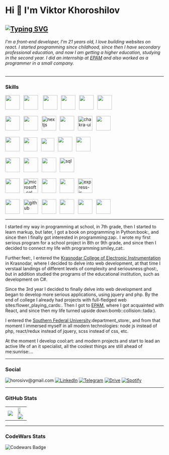 Hi 👋 I'm Viktor Khoroshilov 
=======================
[![Typing SVG](https://readme-typing-svg.herokuapp.com?color=%FFFFFF&lines=Front-end+developer)](https://git.io/typing-svg)
--------------------------
###### I'm a front-end developer, I'm 21 years old, I love building websites on react. I started programming since childhood, since then I have secondary professional education, and now I am getting a higher education, studying in the second year. I did an internship at <a href="https://www.epam.kz/">EPAM</a> and also worked as a programmer in a small company.

--------------------------

### Skills

<div align="left">
  <img height="46" src="https://cdn.jsdelivr.net/gh/devicons/devicon/icons/html5/html5-plain.svg" /> &nbsp;
  <img height="46" src="https://cdn.jsdelivr.net/gh/devicons/devicon/icons/css3/css3-plain.svg" /> &nbsp;&nbsp;
  <img height="46" src="https://cdn.jsdelivr.net/gh/devicons/devicon/icons/sass/sass-original.svg" /> &nbsp;
  <img height="46" src="https://cdn.jsdelivr.net/gh/devicons/devicon/icons/javascript/javascript-plain.svg" /> &nbsp;
  <img height="46" src="https://cdn.jsdelivr.net/gh/devicons/devicon/icons/typescript/typescript-plain.svg" /> &nbsp;
  <img height="46" src="https://cdn.jsdelivr.net/gh/devicons/devicon/icons/nodejs/nodejs-plain.svg" /> &nbsp;
</div>
<br/>
<div align="left">
  <img height="46" src="https://cdn.jsdelivr.net/gh/devicons/devicon/icons/react/react-original.svg" /> &nbsp;
  <img height="46" src="https://cdn.jsdelivr.net/gh/devicons/devicon/icons/redux/redux-original.svg" /> &nbsp;
  <img height="46" src="https://img.icons8.com/fluency/48/nextjs.png" alt="nextjs"/> &nbsp;
  <img height="46" src="https://cdn.jsdelivr.net/gh/devicons/devicon/icons/tailwindcss/tailwindcss-plain.svg" /> &nbsp;
  <img height="46" src="https://img.icons8.com/color/48/chakra-ui.png" alt="chakra-ui"/> &nbsp;
  <img height="46" src="https://cdn.jsdelivr.net/gh/devicons/devicon/icons/storybook/storybook-original.svg" /> &nbsp;
</div>
<br/>
<div align="left">
  <img height="46" src="https://cdn.jsdelivr.net/gh/devicons/devicon/icons/eslint/eslint-original.svg" /> &nbsp;
  <img height="44" src="https://github.com/uiwjs/file-icons/blob/master/icon/prettier.svg" /> &nbsp;
  <img height="42" src="https://github.com/gilbarbara/logos/blob/main/logos/nx.svg" /> &nbsp;
  <img height="46" src="https://cdn.jsdelivr.net/gh/devicons/devicon/icons/npm/npm-original-wordmark.svg" /> &nbsp;
  <img height="46" src="https://cdn.jsdelivr.net/gh/devicons/devicon/icons/yarn/yarn-original.svg" /> &nbsp;
</div>
<br/>
<div align="left">
  <img height="46" src="https://cdn.jsdelivr.net/gh/devicons/devicon/icons/php/php-plain.svg" /> &nbsp;
  <img height="46" src="https://cdn.jsdelivr.net/gh/devicons/devicon/icons/python/python-plain.svg" /> &nbsp;
  <img height="46" src="https://cdn.jsdelivr.net/gh/devicons/devicon/icons/csharp/csharp-plain.svg" /> &nbsp;
  <img height="46" src="https://img.icons8.com/color/48/sql.png" alt="sql"/> &nbsp;
</div>
<br/>
<div align="left">
  <img height="46" src="https://cdn.jsdelivr.net/gh/devicons/devicon/icons/mysql/mysql-plain.svg" /> &nbsp;
  <img height="46" src="https://img.icons8.com/color/46/microsoft-sql-server.png" alt="microsoft-sql-server"/> &nbsp;
  <img height="46" src="https://cdn.jsdelivr.net/gh/devicons/devicon/icons/postgresql/postgresql-plain.svg" /> &nbsp;
  <img height="46" src="https://cdn.jsdelivr.net/gh/devicons/devicon/icons/mongodb/mongodb-plain.svg" /> &nbsp;
  <img height="46" src="https://img.icons8.com/nolan/46/express-js.png" alt="express-js"/> &nbsp;
</div>
<br/>
<div align="left">
  <img height="46" src="https://cdn.jsdelivr.net/gh/devicons/devicon/icons/git/git-plain.svg" /> &nbsp;
  <img height="46" src="https://img.icons8.com/glyph-neue/46/ffffff/github.png" alt="github"/> &nbsp;
  <img height="46" src="https://cdn.jsdelivr.net/gh/devicons/devicon/icons/gitlab/gitlab-original.svg" /> &nbsp;
  <img height="46" src="https://cdn.jsdelivr.net/gh/devicons/devicon/icons/figma/figma-original.svg" /> &nbsp;
  <img height="46" src="https://www.vectorlogo.zone/logos/getpostman/getpostman-icon.svg" /> &nbsp;
  <img height="46" src="https://cdn.jsdelivr.net/gh/devicons/devicon/icons/vscode/vscode-original.svg" /> &nbsp;
  
  
</div>

--------------------------

<p>I started my way in programming at school, in 7th grade, then I started to learn markup, but later, I got a book on programming in Python:book:, and since then I finally got interested in programming:zap:. I wrote my first serious program for a school project in 8th or 9th grade, and since then I decided to connect my life with programming:smiley_cat:.</p>

<p>Further:feet:, I entered the <a href="https://www.epam.kz/">Krasnodar College of Electronic Instrumentation</a> in Krasnodar, where I decided to delve into web development, at that time I verstaal landings of different levels of complexity and seriousness:ghost:, but in addition studied the programs of the educational institution, such as development on C#.</p>

<p>Since the 3rd year I decided to finally delve into web development and began to develop more serious applications, using jquery and php. By the end of college I already had projects with full-fledged web sites:flower_playing_cards:.
Then I got to <a href="https://www.epam.kz/">EPAM</a>, where I got acquainted with React, and since then my life turned upside down:bomb::collision::tada:).</p>

<p>I entered the  <a href="https://sfedu.ru/">Southern Federal University</a>:department_store:, and from that moment I immersed myself in all modern technologies: node js instead of php, react/redux instead of jquery, scss instead of css, etc.</p>

<p>At the moment I develop cool:art: and modern projects and start to lead an active life of an it specialist, all the coolest things are still ahead of me:sunrise:...</p>

--------------------------

### Social

<p>
  <img src="https://img.shields.io/badge/Gmail-D14836?style=for-the-badge&logo=gmail&logoColor=white" alt="horosivv@gmail.com">
  <a href="https://www.linkedin.com/in/viktor-khoroshilov/"><img src="https://img.shields.io/badge/linkedin-%230077B5.svg?style=for-the-badge&logo=linkedin&logoColor=white" alt="LinkedIn"></a>
  <a href="https://t.me/victusic"><img src="https://img.shields.io/badge/Telegram-2CA5E0?style=for-the-badge&logo=telegram&logoColor=white" alt="Telegram"></a>
  <a href="https://drive.google.com/file/d/1fcxhuA0Q5BDozo4KM5-PuERCPaLKNaOS/view?usp=sharing"><img src="https://img.shields.io/badge/Google%20Drive-4285F4?style=for-the-badge&logo=googledrive&logoColor=white" alt="Drive"></a>
  <a href="https://open.spotify.com/user/xklo2w55601u1b164u6vgy9vh?si=B0uK6jZXSJuLxKA1eU7EjA"><img src="https://img.shields.io/badge/Spotify-1ED760?style=for-the-badge&logo=spotify&logoColor=white" alt="Spotify"></a>
</p>

--------------------------

### GitHub Stats

<table style="border-collapse: collapse;">
  <tr>
    <td rowspan="2">
      <img src="https://github-readme-stats.vercel.app/api/top-langs/?username=victusic&exclude_repo=SoundProductionDesktopApp,FlowersIYouApi,MusicalCourse&theme=transparent&layout=donut-vertical" />
    </td>
    <td>
        <img src="https://github-profile-trophy.vercel.app/?username=victusic&theme=juicyfresh&no-bg=true" style="width: 65%;"/>
        <br>
        <img src="https://github-readme-stats.vercel.app/api?username=victusic&theme=transparent" />
    </td>
  </tr>
</table>

--------------------------

### CodeWars Stats
![Codewars Badge](https://www.codewars.com/users/victusic/badges/large)





